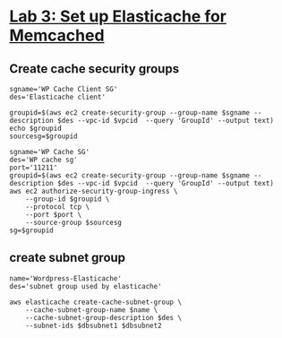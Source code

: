 # [Lab 3: Set up Elasticache for Memcached](https://catalog.us-east-1.prod.workshops.aws/workshops/3de93ad5-ebbe-4258-b977-b45cdfe661f1/en-US/database/lab3)
## Create cache security groups
```
sgname='WP Cache Client SG'
des='Elasticache client'
```
```
groupid=$(aws ec2 create-security-group --group-name $sgname --description $des --vpc-id $vpcid  --query 'GroupId' --output text)
echo $groupid
sourcesg=$groupid
```
```
sgname='WP Cache SG'
des='WP cache sg'
port='11211'
groupid=$(aws ec2 create-security-group --group-name $sgname --description $des --vpc-id $vpcid  --query 'GroupId' --output text)
aws ec2 authorize-security-group-ingress \
    --group-id $groupid \
    --protocol tcp \
    --port $port \
    --source-group $sourcesg
sg=$groupid
```


## create subnet group
```
name='Wordpress-Elasticache'
des='subnet group used by elasticache'
```
```
aws elasticache create-cache-subnet-group \
    --cache-subnet-group-name $name \
    --cache-subnet-group-description $des \
    --subnet-ids $dbsubnet1 $dbsubnet2
```
